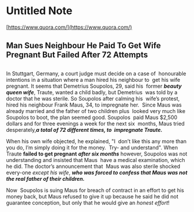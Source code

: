 # Untitled Note

[https://www.quora.com/](https://www.quora.com/)

## **Man Sues Neighbour He Paid To Get Wife Pregnant But Failed After 72 Attempts**

##   

  
In Stuttgart, Germany, a court judge must decide on a case of  honourable intentions in a situation where a man hired his neighbour to  get his wife pregnant. It seems that Demetrius Soupolos, 29, said his  former **_beauty queen wife_**, Traute, wanted a child badly, but Demetrius  was told by a doctor that he was sterile. So Soupolos after calming his  wife’s protest, hired his neighbour Frank Maus, 34, to impregnate her.  Since Maus was already married and the father of two children plus  looked very much like Soupolos to boot, the plan seemed good. Soupolos  paid Maus $2,500 dollars and for three evenings a week for the next six  months, Maus tried desperately,**_a total of 72 different times, to  impregnate Traute._**  
  
When his own wife objected, he explained, "I  don’t like this any more than you do, I’m simply doing it for the money.  Try- and understand". When Traute **failed to get pregnant** **_after six months_** however, Soupolos was not understanding and insisted that Maus  have a medical examination, which he did. The doctor’s announcement that  Maus was also sterile shocked every-one _except his wife_, **_who was forced to confess that Maus was not the real father of their children._**  
  

Now  Soupolos is suing Maus for breach of contract in an effort to get his  money back, but Maus refused to give it up because he said he did not  guarantee conception, but only that he would give an _honest effort_!